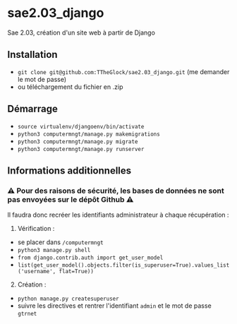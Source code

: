 # sae2.03_django
Sae 2.03, création d'un site web à partir de Django

## Installation

- `git clone git@github.com:TTheGlock/sae2.03_django.git` (me demander le mot de passe)
- ou téléchargement du fichier en .zip

## Démarrage

- `source virtualenv/djangoenv/bin/activate`
- `python3 computermngt/manage.py makemigrations`
- `python3 computermngt/manage.py migrate`
- `python3 computermngt/manage.py runserver`

## Informations additionnelles 

### ⚠️ Pour des raisons de sécurité, les bases de données ne sont pas envoyées sur le dépôt Github ⚠️
Il faudra donc recréer les identifiants administrateur à chaque récupération :

1. Vérification :
- se placer dans `/computermngt`
- `python3 manage.py shell`
- `from django.contrib.auth import get_user_model`
- `list(get_user_model().objects.filter(is_superuser=True).values_list('username', flat=True))`

2. Création : 
- `python manage.py createsuperuser`
- suivre les directives et rentrer l'identifiant `admin` et le mot de passe `gtrnet`
